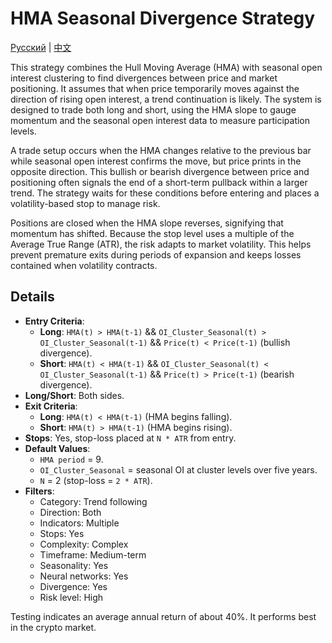 # HMA Seasonal Divergence Strategy
[Русский](README_ru.md) | [中文](README_cn.md)
 
This strategy combines the Hull Moving Average (HMA) with seasonal open interest clustering to find divergences between price and market positioning. It assumes that when price temporarily moves against the direction of rising open interest, a trend continuation is likely. The system is designed to trade both long and short, using the HMA slope to gauge momentum and the seasonal open interest data to measure participation levels.

A trade setup occurs when the HMA changes relative to the previous bar while seasonal open interest confirms the move, but price prints in the opposite direction. This bullish or bearish divergence between price and positioning often signals the end of a short-term pullback within a larger trend. The strategy waits for these conditions before entering and places a volatility-based stop to manage risk.

Positions are closed when the HMA slope reverses, signifying that momentum has shifted. Because the stop level uses a multiple of the Average True Range (ATR), the risk adapts to market volatility. This helps prevent premature exits during periods of expansion and keeps losses contained when volatility contracts.

## Details

- **Entry Criteria**:
  - **Long**: `HMA(t) > HMA(t-1)` && `OI_Cluster_Seasonal(t) > OI_Cluster_Seasonal(t-1)` && `Price(t) < Price(t-1)` (bullish divergence).
  - **Short**: `HMA(t) < HMA(t-1)` && `OI_Cluster_Seasonal(t) < OI_Cluster_Seasonal(t-1)` && `Price(t) > Price(t-1)` (bearish divergence).
- **Long/Short**: Both sides.
- **Exit Criteria**:
  - **Long**: `HMA(t) < HMA(t-1)` (HMA begins falling).
  - **Short**: `HMA(t) > HMA(t-1)` (HMA begins rising).
- **Stops**: Yes, stop-loss placed at `N * ATR` from entry.
- **Default Values**:
  - `HMA period` = 9.
  - `OI_Cluster_Seasonal` = seasonal OI at cluster levels over five years.
  - `N` = 2 (stop-loss = `2 * ATR`).
- **Filters**:
  - Category: Trend following
  - Direction: Both
  - Indicators: Multiple
  - Stops: Yes
  - Complexity: Complex
  - Timeframe: Medium-term
  - Seasonality: Yes
  - Neural networks: Yes
  - Divergence: Yes
  - Risk level: High

Testing indicates an average annual return of about 40%. It performs best in the crypto market.
